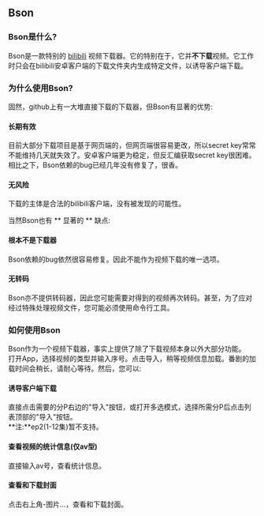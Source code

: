 ## Bson  
### Bson是什么?  
Bson是一款特别的 [bilibili](www.bilibili.com) 视频下载器。它的特别在于，它并**不下载**视频。它工作时只会在bilibili安卓客户端的下载文件夹内生成特定文件，以诱导客户端下载。
### 为什么使用Bson?  
固然，github上有一大堆直接下载的下载器，但Bson有显著的优势:  
#### 长期有效  
目前大部分下载项目是基于网页端的，但网页端很容易更改，所以secret key常常不能维持几天就失效了。安卓客户端更为稳定，但反汇编获取secret key很困难。相比之下，Bson依赖的bug已经几年没有修复了，很香。  
#### 无风险  
下载的主体是合法的bilibili客户端，没有被发现的可能性。  
  
当然Bson也有 ** 显著的 ** 缺点:  
#### 根本不是下载器  
Bson依赖的bug依然很容易修复。因此不能作为视频下载的唯一选项。  
#### 无转码
Bson亦不提供转码器，因此您可能需要对得到的视频再次转码。甚至，为了应对经过特殊处理视频文件，您可能必须使用命令行工具。  
### 如何使用Bson  
Bson作为一个视频下载器，事实上提供了除了下载视频本身以外大部分功能。  
打开App，选择视频的类型并输入序号。点击导入，稍等视频信息加载。番剧的加载时间会稍长，请耐心等待。然后，您可以:  
#### 诱导客户端下载  
直接点击需要的分P右边的"导入"按钮，或打开多选模式，选择所需分P后点击列表顶部的"导入"按钮。  
**注:**ep2(1-12集)暂不支持。  
#### 查看视频的统计信息(仅av型)
直接输入av号，查看统计信息。  
#### 查看和下载封面
点击右上角-图片...，查看和下载封面。  